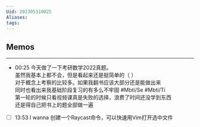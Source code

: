 ```yaml
---
Uid: 202305310025
Aliases: 
tags: 
---
```


## Memos
---
- 00:25 今天做了一下考研数学2022真题。<br>虽然我基本上都不会，但是看起来还是挺简单的（ ）<br>对于概念上考察的比较多。如果我翻书应该大部分还是能做出来<br>同时也看出来我基础阶段复习的有多么不牢固 #Mbti/Se #Mbti/Ti<br>第一轮的时候只看视频课真是失败的选择，浪费了时间还没学到东西<br>还是得自己把书上的题全部做一遍
- [ ] 13:53 I wanna 创建一个Raycast命令，可以快速用Vim打开选中文件